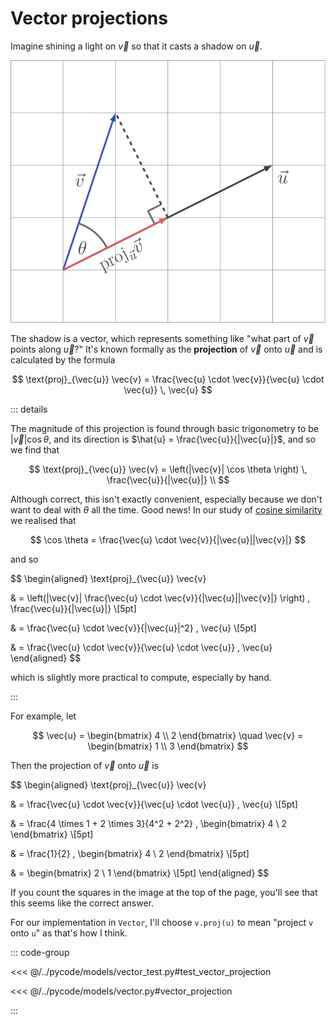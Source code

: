 # Vector projections

Imagine shining a light on $\vec{v}$ so that it casts a shadow on $\vec{u}$.

![](../../images/vector-projection.svg)

The shadow is a vector, which represents something like "what part of $\vec{v}$
points along $\vec{u}$?" It's known formally as the **projection** of $\vec{v}$
onto $\vec{u}$ and is calculated by the formula

$$
\text{proj}_{\vec{u}} \vec{v}
= \frac{\vec{u} \cdot \vec{v}}{\vec{u} \cdot \vec{u}} \, \vec{u}
$$

::: details

The magnitude of this projection is found through basic trigonometry to be
$|\vec{v}| \cos \theta$, and its direction is
$\hat{u} = \frac{\vec{u}}{|\vec{u}|}$, and so we find that

$$
\text{proj}_{\vec{u}} \vec{v}
= \left(|\vec{v}| \cos \theta \right) \, \frac{\vec{u}}{|\vec{u}|} \\
$$

Although correct, this isn't exactly convenient, especially because we don't
want to deal with $\theta$ all the time. Good news! In our study of
[cosine similarity](./cosine-similarity) we realised that

$$
\cos \theta = \frac{\vec{u} \cdot \vec{v}}{|\vec{u}||\vec{v}|}
$$

and so

$$
\begin{aligned}
\text{proj}_{\vec{u}} \vec{v}

& = \left(|\vec{v}|  \frac{\vec{u} \cdot \vec{v}}{|\vec{u}||\vec{v}|} \right) \, \frac{\vec{u}}{|\vec{u}|} \\[5pt]

& = \frac{\vec{u} \cdot \vec{v}}{|\vec{u}|^2} \, \vec{u} \\[5pt]

& = \frac{\vec{u} \cdot \vec{v}}{\vec{u} \cdot \vec{u}} \, \vec{u}
\end{aligned}
$$

which is slightly more practical to compute, especially by hand.

:::

For example, let

$$
\vec{u} = \begin{bmatrix} 4 \\ 2 \end{bmatrix} \quad \vec{v} = \begin{bmatrix} 1 \\ 3 \end{bmatrix}
$$

Then the projection of $\vec{v}$ onto $\vec{u}$ is

$$
\begin{aligned}
\text{proj}_{\vec{u}} \vec{v}

& = \frac{\vec{u} \cdot \vec{v}}{\vec{u} \cdot \vec{u}} \, \vec{u} \\[5pt]

& = \frac{4 \times 1 + 2 \times 3}{4^2 + 2^2} \, \begin{bmatrix} 4 \\ 2 \end{bmatrix} \\[5pt]

& = \frac{1}{2} \, \begin{bmatrix} 4 \\ 2 \end{bmatrix} \\[5pt]

& = \begin{bmatrix} 2 \\ 1 \end{bmatrix} \\[5pt]
\end{aligned}
$$

If you count the squares in the image at the top of the page, you'll see that
this seems like the correct answer.

For our implementation in `Vector`, I'll choose `v.proj(u)` to mean "project `v`
onto `u`" as that's how I think.

::: code-group

<<< @/../pycode/models/vector_test.py#test_vector_projection

<<< @/../pycode/models/vector.py#vector_projection

:::
